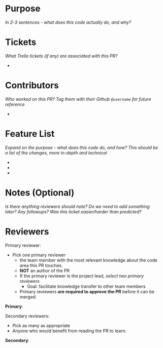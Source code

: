# Purpose

_In 2-3 sentences - what does this code actually do, and why?_

# Tickets

_What Trello tickets (if any) are associated with this PR?_

-

# Contributors

_Who worked on this PR? Tag them with their Github `@username` for future reference_

-

# Feature List

_Expand on the purpose - what does this code do, and how? This should be a list of the changes, more in-depth and technical_

-
-
-

# Notes (Optional)

_Is there anything reviewers should note? Do we need to add something later? Any followups? Was this ticket easier/harder than predicted?_

# Reviewers

Primary reviewer:

- Pick one primary reviewer
  - the team member with the most relevant knowledge about the code area this PR touches.
  - **NOT** an author of the PR
  - If the primary reviewer is the project lead, _select two primary reviewers_
    - Goal: facilitate knowledge transfer to other team members
  - Primary reviewers **are required to approve the PR** before it can be merged.

**Primary**:

Secondary reviewers:

- Pick as many as appropriate
- Anyone who would benefit from reading the PR to learn.

**Secondary**:
